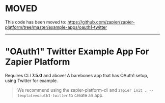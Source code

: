 # MOVED

This code has been moved to: https://github.com/zapier/zapier-platform/tree/master/example-apps/oauth1-twitter

---

# "OAuth1" Twitter Example App For Zapier Platform

Requires CLI **7.5.0** and above! A barebones app that has OAuth1 setup, using Twitter for example.

> We recommend using the zapier-platform-cli and `zapier init . --template=oauth1-twitter` to create an app.
